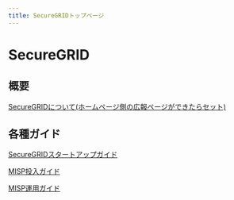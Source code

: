 ```yaml
---
title: SecureGRIDトップページ
---
```


# SecureGRID

## 概要

[SecureGRIDについて(ホームページ側の広報ページができたらセット)](https://www.lac.co.jp/)

## 各種ガイド

[SecureGRIDスタートアップガイド](/guide/startup.md)

[MISP投入ガイド](/guide/misp-import.md)

[MISP運用ガイド](/guide/misp-operation.md)
